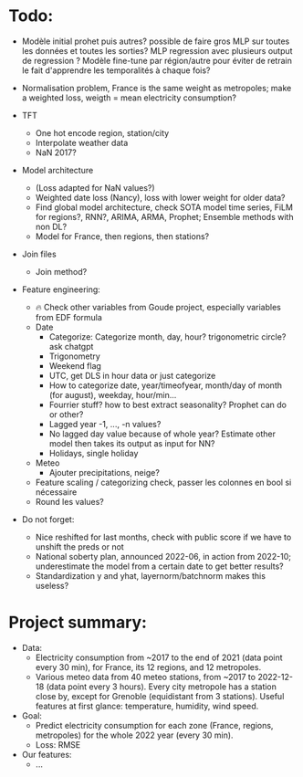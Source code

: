 # Todo:
- Modèle initial prohet puis autres? possible de faire gros MLP sur toutes les données et toutes les sorties? MLP regression avec plusieurs output de regression ? Modèle fine-tune par région/autre pour éviter de retrain le fait d'apprendre les temporalités à chaque fois?
- Normalisation problem, France is the same weight as metropoles; make a weighted loss, weigth = mean electricity consumption?

- TFT
    - One hot encode region, station/city
    - Interpolate weather data
    - NaN 2017?

- Model architecture
    - (Loss adapted for NaN values?)
    - Weighted date loss (Nancy), loss with lower weight for older data?
    - Find global model architecture, check SOTA model time series, FiLM for regions?, RNN?, ARIMA, ARMA, Prophet; Ensemble methods with non DL?
    - Model for France, then regions, then stations?
- Join files
    - Join method?
- Feature engineering:
    - 🔥 Check other variables from Goude project, especially variables from EDF formula
    - Date
        - Categorize: Categorize month, day, hour? trigonometric circle? ask chatgpt
        - Trigonometry
        - Weekend flag
        - UTC, get DLS in hour data or just categorize
        - How to categorize date, year/timeofyear, month/day of month (for august), weekday, hour/min...
        - Fourrier stuff? how to best extract seasonality? Prophet can do or other?
        - Lagged year -1, ..., -n values?
        - No lagged day value because of whole year? Estimate other model then takes its output as input for NN?
        - Holidays, single holiday
    - Meteo
        - Ajouter precipitations, neige?
        <!-- - De base regrouper les régions en faisant moyenne classique, plus tard regrouper en faisant moyenne pondérée par pop des départements? -->
        <!-- - Onehotenc: Mountain, seaside, ... -->
        <!-- - Température ressentie, lissage exponentiel en feature engineering (temp passée, vent, humidité, ensolleillement) -->
    - Feature scaling / categorizing check, passer les colonnes en bool si nécessaire
    - Round les values?
- Do not forget:
    - Nice reshifted for last months, check with public score if we have to unshift the preds or not
    - National soberty plan, announced 2022-06, in action from 2022-10; underestimate the model from a certain date to get better results?
    - Standardization y and yhat, layernorm/batchnorm makes this useless?

# Project summary:
- Data:
    - Electricity consumption from ~2017 to the end of 2021 (data point every 30 min), for France, its 12 regions, and 12 metropoles.
    - Various meteo data from 40 meteo stations, from ~2017 to 2022-12-18 (data point every 3 hours). Every city metropole has a station close by, except for Grenoble (equidistant from 3 stations). Useful features at first glance: temperature, humidity, wind speed.
- Goal:
    - Predict electricity consumption for each zone (France, regions, metropoles) for the whole 2022 year (every 30 min).
    - Loss: RMSE
- Our features:
    - ...